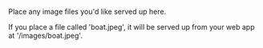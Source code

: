 Place any image files you'd like served up here.

If you place a file called 'boat.jpeg', it will be served up from your web app
at '/images/boat.jpeg'.
